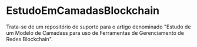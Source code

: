# EstudoEmCamadasBlockchain
Trata-se de um repositório de suporte para o artigo denominado "Estudo de um Modelo de Camadass para uso de Ferramentas de Gerenciamento de Redes Blockchain".
